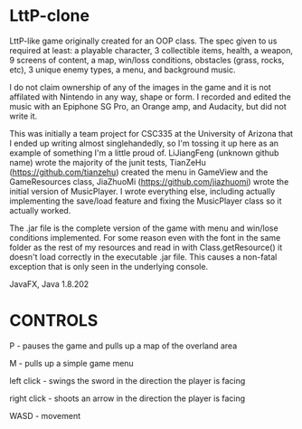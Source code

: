 # LttP-clone



LttP-like game originally created for an OOP class.
The spec given to us required at least: a playable character, 3 collectible items, health, a weapon, 9 screens of content, a map, win/loss conditions, obstacles (grass, rocks, etc), 3 unique enemy types, a menu, and background music.

I do not claim ownership of any of the images in the game and it is not affilated with Nintendo in any way, shape or form.
I recorded and edited the music with an Epiphone SG Pro, an Orange amp, and Audacity, but did not write it.

This was initially a team project for CSC335 at the University of Arizona that I ended up writing almost singlehandedly, so I'm
tossing it up here as an example of something I'm a little proud of. LiJiangFeng (unknown github name) wrote the majority of the junit tests, TianZeHu (https://github.com/tianzehu) created the menu in GameView and the GameResources class, JiaZhuoMi (https://github.com/jiazhuomi) wrote the initial version of MusicPlayer. I wrote everything else, including actually implementing the save/load feature and fixing the MusicPlayer class so it actually worked. 

The .jar file is the complete version of the game with menu and win/lose conditions implemented. For some reason even with the font
in the same folder as the rest of my resources and read in with Class.getResource() it doesn't load correctly in the executable .jar file.
This causes a non-fatal exception that is only seen in the underlying console.

JavaFX, Java 1.8.202

CONTROLS
=======================
P - pauses the game and pulls up a map of the overland area

M - pulls up a simple game menu

left click - swings the sword in the direction the player is facing

right click - shoots an arrow in the direction the player is facing

WASD - movement
